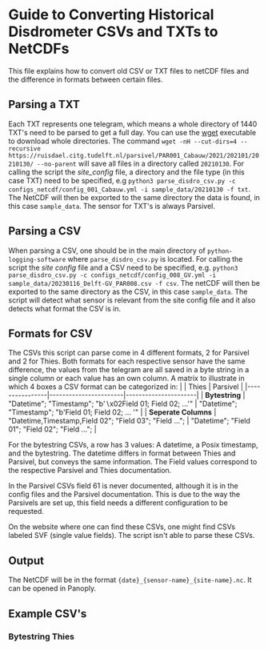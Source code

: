 # Guide to Converting Historical Disdrometer CSVs and TXTs to NetCDFs

This file explains how to convert old CSV or TXT files to netCDF files and the difference in formats between certain files. 

## Parsing a TXT
Each TXT represents one telegram, which means a whole directory of 1440 TXT's need to be parsed to get a full day. You can use the [wget](https://linuxize.com/post/wget-command-examples/) executable to download whole directories. The command `wget -nH --cut-dirs=4 --recursive https://ruisdael.citg.tudelft.nl/parsivel/PAR001_Cabauw/2021/202101/20210130/ --no-parent` will save all files in a directory called `20210130`.  For calling the script the *site_config* file, a directory and the file type (in this case TXT) need to be specified, e.g `python3 parse_disdro_csv.py -c configs_netcdf/config_001_Cabauw.yml -i sample_data/20210130 -f txt`. The NetCDF will then be exported to the same directory the data is found, in this case `sample_data`. The sensor for TXT's is always Parsivel.

## Parsing a CSV
When parsing a CSV, one should be in the main directory of `python-logging-software` where `parse_disdro_csv.py` is located. For calling the script the *site config* file and a CSV need to be specified, e.g. `python3 parse_disdro_csv.py -c configs_netcdf/config_008_GV.yml -i sample_data/20230116_Delft-GV_PAR008.csv -f csv`. The netCDF will then be exported to the same directory as the CSV, in this case `sample_data`. The script will detect what sensor is relevant from the site config file and it also detects what format the CSV is in.

## Formats for CSV

The CSVs this script can parse come in 4 different formats, 2 for Parsivel and 2 for Thies. Both formats for each respective sensor have the same difference, the values from the telegram are all saved in a byte string in a single column or each value has an own column. A matrix to illustrate in which 4 boxes a CSV format can be categorized in:
|                | Thies | Parsivel   |
|----------------|-----------------------|----------------------|
| **Bytestring** |     "Datetime"; "Timestamp"; "b'$\backslash$x02Field 01; Field 02; ...'"    | "Datetime"; "Timestamp"; "b'Field 01; Field 02; ... '" |
| **Seperate Columns**    |     "Datetime,Timestamp,Field 02"; "Field 03"; "Field ...";  | "Datetime"; "Field 01"; "Field 02"; "Field ...";   |



For the bytestring CSVs, a row has 3 values: A datetime, a Posix timestamp, and the bytestring. The datetime differs in format between Thies and Parsivel, but conveys the same information. The Field values correspond to the respective Parsivel and Thies documentation.

In the Parsivel CSVs field 61 is never documented, although it is in the config files and the Parsivel documentation. This is due to the way the Parsivels are set up, this field needs a different configuration to be requested. 

On the website where one can find these CSVs, one might find CSVs labeled SVF (single value fields). The script isn't able to parse these CSVs.

## Output 
The NetCDF will be in the format `{date}_{sensor-name}_{site-name}.nc`. It can be opened in Panoply.


## Example CSV's
### Bytestring Thies
